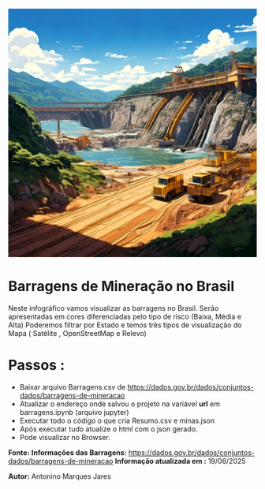 ![Barragens](https://github.com/Antonino-Marques-Jares/Barragem-Mineracao/blob/main/Barragem.jpg)

# Barragens de Mineração no Brasil

Neste infográfico vamos visualizar as barragens no Brasil.
Serão apresentadas em cores diferenciadas pelo tipo de risco (Baixa, Média e Alta)
Poderemos filtrar por Estado e temos três tipos de visualização do Mapa ( Satélite , OpenStreetMap e Relevo)

# Passos :
- Baixar arquivo Barragens.csv de https://dados.gov.br/dados/conjuntos-dados/barragens-de-mineracao
- Atualizar o endereço onde salvou o projeto na variável **url** em barragens.ipynb (arquivo jupyter)
- Executar todo o código o que cria Resumo.csv e minas.json
- Após executar tudo atualize o html com o json gerado.
- Pode visualizar no Browser.

**Fonte:**
**Informações das Barragens:** https://dados.gov.br/dados/conjuntos-dados/barragens-de-mineracao
**Informação atualizada em :** 19/06/2025

**Autor:** 
Antonino Marques Jares



